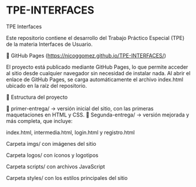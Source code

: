 # TPE-INTERFACES
TPE Interfaces

Este repositorio contiene el desarrollo del Trabajo Práctico Especial (TPE) de la materia Interfaces de Usuario.

🚀 GitHub Pages (https://nicoggomez.github.io/TPE-INTERFACES/)

El proyecto está publicado mediante GitHub Pages, lo que permite acceder al sitio desde cualquier navegador sin necesidad de instalar nada.
Al abrir el enlace de GitHub Pages, se carga automáticamente el archivo index.html ubicado en la raíz del repositorio.

📁 Estructura del proyecto

🔹 primer-entrega/ → versión inicial del sitio, con las primeras maquetaciones en HTML y CSS.
🔹 Segunda-entrega/ → versión mejorada y más completa, que incluye:

index.html, intermedia.html, login.html y registro.html

Carpeta imgs/ con imágenes del sitio

Carpeta logos/ con íconos y logotipos

Carpeta scripts/ con archivos JavaScript

Carpeta styles/ con los estilos principales del sitio



